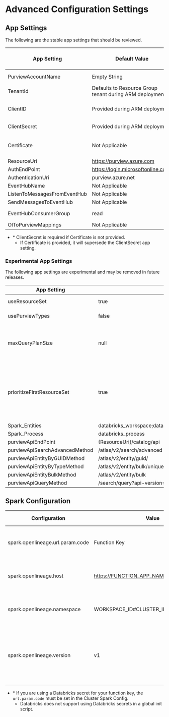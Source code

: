 # Advanced Configuration Settings

## App Settings

The following are the stable app settings that should be reviewed.

| App Setting| Default Value|Required in App Settings| Note|
|----|----|----|----|
|PurviewAccountName| Empty String | Yes| The name of the Purview instance that will receive Databricks lineage|
|TenantId|Defaults to Resource Group tenant during ARM deployment|Yes||
|ClientID|Provided during ARM deployment|Yes|The Application Id of the service principal with permission to read call Databricks and Microsoft Purview APIs|
|ClientSecret|Provided during ARM deployment|*Yes|The secret value for the service principal provided in ClientID|
|Certificate|Not Applicable|*No|Should be a JSON object: `{"SourceType": "KeyVault","KeyVaultUrl": "https://akv-name.vault.azure.net/","KeyVaultCertificateName": "certificateName"}`
|ResourceUri | <https://purview.azure.com> | No| |
|AuthEndPoint| <https://login.microsoftonline.com/>| No| |
|AuthenticationUri| purview.azure.net| No| |
|EventHubName|Not Applicable|Yes| |
|ListenToMessagesFromEventHub|Not Applicable|Yes| |
|SendMessagesToEventHub|Not Applicable|Yes| |
|EventHubConsumerGroup|read|Yes| The name of the consumer group that triggers the azure function|
|OlToPurviewMappings|Not Applicable|Yes| |

* \* ClientSecret is required if Certificate is not provided.
  * If Certificate is provided, it will supersede the ClientSecret app setting.

### Experimental App Settings

The following app settings are experimental and may be removed in future releases.

| App Setting| Default Value in Code| Note|
|----|----|----|
|useResourceSet|true|Experimental feature|
|usePurviewTypes|false| Experimental feature|
|maxQueryPlanSize|null|If the query plan bytes is greater than this value it will be removed from the databricks_process|
|prioritizeFirstResourceSet|true|When matching against existing assets, the first resource set found will be prioritized over other assets like folders or purview custom connector entities.|
|Spark_Entities|databricks_workspace;databricks_job;databricks_notebook;databricks_notebook_task||
|Spark_Process|databricks_process||
|purviewApiEndPoint|{ResourceUri}/catalog/api||
|purviewApiSearchAdvancedMethod|/atlas/v2/search/advanced||
|purviewApiEntityByGUIDMethod|/atlas/v2/entity/guid/||
|purviewApiEntityByTypeMethod|/atlas/v2/entity/bulk/uniqueAttribute/type/||
|purviewApiEntityBulkMethod|/atlas/v2/entity/bulk||
|purviewApiQueryMethod|/search/query?api-version=2021-05-01-preview||

## Spark Configuration

|Configuration|Value|Config Location| Note|
|----|----|----|---|
|spark.openlineage.url.param.code| Function Key |*Cluster Spark Config or Init Script||
|spark.openlineage.host| <https://FUNCTION_APP_NAME.azurewebsites.net>|Cluster Spark Config or Init Script||
|spark.openlineage.namespace| WORKSPACE_ID#CLUSTER_ID |Cluster Spark Config or Init Script||
|spark.openlineage.version| v1 |Cluster Spark Config or Init Script| Should be v1 for OpenLineage jar 0.9.0+. Should be 1 for OpenLineage jar 0.8.2 and earlier.|

* \* If you are using a Databricks secret for your function key, the `url.param.code` must be set in the Cluster Spark Config.
  * Databricks does not support using Databricks secrets in a global init script.

